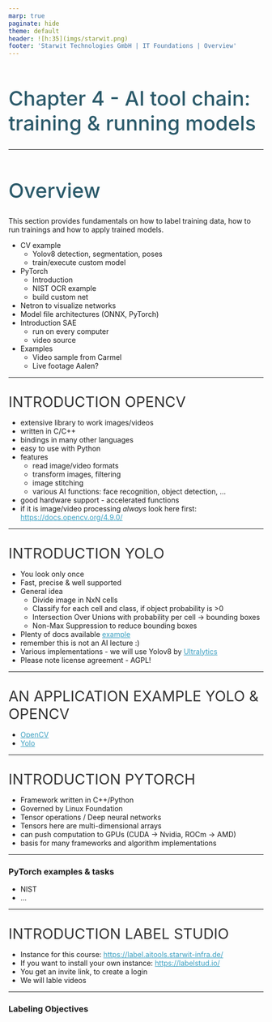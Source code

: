```yaml
---
marp: true
paginate: hide
theme: default 
header: ![h:35](imgs/starwit.png)
footer: 'Starwit Technologies GmbH | IT Foundations | Overview'
---
```


<style>
header {
  text-align: right;
  font-size: 0.7rem;
  color: #bbb;
  margin: 20px;
  left: 0px;
  right: 0px;
  padding-top: 5px;
}
footer {
  font-size: 0.7rem;
  color: #bbb;
}
section.lead {
  text-align: center;
  margin-bottom: 40px;
}
section {
  font-size: 1.2rem;
}
section.lead h1 {
  font-size: 2.5rem;
  font-weight: 600;
}
section.linked footer {
  display: none;
}
section.linked header {
  display: none;
}
section.quote {
  font-size: 1.0rem;
  text-align: center;
  font-style: italic;
  color: #555;
}

h1 {
  font-size: 2.5rem;
  font-weight: 500;
  color: #2B5A6A;
}
h2 {
  font-size: 1.8rem;
  font-weight: 400;
  color: #333;
  margin-top: 30px;
  margin-bottom: 15px;
  text-transform: uppercase;
}
a {
  color: #3A9FC1;
}
a:hover {
  color: #1E708B; 
  text-decoration: underline; 
}
ul {
  text-align: left
}

</style>

<!-- _class: lead -->
# Chapter 4 - AI tool chain: training & running models
---
# Overview
This section provides fundamentals on how to label training data, how to run trainings and how to apply trained models. 
* CV example 
  * Yolov8 detection, segmentation, poses
  * train/execute custom model
* PyTorch
  * Introduction
  * NIST OCR example
  * build custom net
* Netron to visualize networks
* Model file architectures (ONNX, PyTorch)
* Introduction SAE
  * run on every computer
  * video source
* Examples 
  * Video sample from Carmel
  * Live footage Aalen?

---
## Introduction openCV
* extensive library to work images/videos
* written in C/C++
* bindings in many other languages
* easy to use with Python
* features
  * read image/video formats
  * transform images, filtering
  * image stitching
  * various AI functions: face recognition, object detection, ...
* good hardware support - accelerated functions
* if it is image/video processing _always_ look here first: https://docs.opencv.org/4.9.0/
---
## Introduction Yolo
* You look only once
* Fast, precise & well supported
* General idea
  * Divide image in NxN cells
  * Classify for each cell and class, if object probability is >0
  * Intersection Over Unions with probability per cell -> bounding boxes
  * Non-Max Suppression to reduce bounding boxes
* Plenty of docs available [example](https://www.datacamp.com/blog/yolo-object-detection-explained)
* remember this is not an AI lecture :)
* Various implementations - we will use Yolov8 by [Ultralytics](https://docs.ultralytics.com/)
* Please note license agreement - AGPL!
---
## An application example Yolo & openCV
* [OpenCV](01-introduction-example/01-opencv.py)
* [Yolo](01-introduction-example/01-yolo-example.py)
---
## Introduction PyTorch
* Framework written in C++/Python
* Governed by Linux Foundation
* Tensor operations / Deep neural networks
* Tensors here are multi-dimensional arrays
* can push computation to GPUs (CUDA -> Nvidia, ROCm -> AMD)
* basis for many frameworks and algorithm implementations
---
### PyTorch examples & tasks
* NIST
* ...
---
## Introduction Label Studio
* Instance for this course: https://label.aitools.starwit-infra.de/ 
* If you want to install your own instance: https://labelstud.io/
* You get an invite link, to create a login
* We will lable videos
---
### Labeling Objectives
